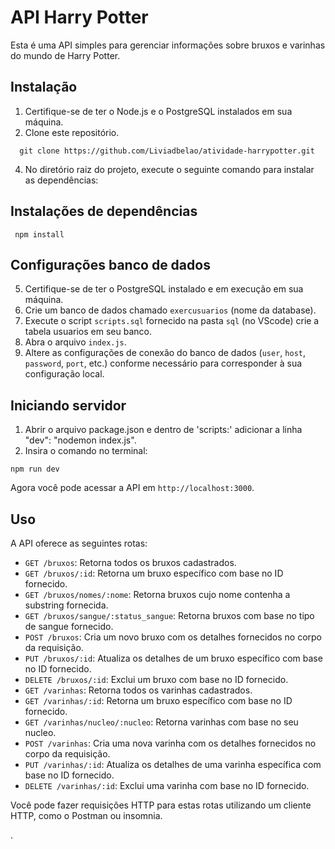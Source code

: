 # API Harry Potter

Esta é uma API simples para gerenciar informações sobre bruxos e varinhas do mundo de Harry Potter.

## Instalação

1. Certifique-se de ter o Node.js e o PostgreSQL instalados em sua máquina.
2. Clone este repositório.
  ```
    git clone https://github.com/Liviadbelao/atividade-harrypotter.git
  ```
  
4. No diretório raiz do projeto, execute o seguinte comando para instalar as dependências:
## Instalações de dependências
```
 npm install
```
## Configurações banco de dados
5. Certifique-se de ter o PostgreSQL instalado e em execução em sua máquina.
6. Crie um banco de dados chamado `exercusuarios` (nome da database).
7. Execute o script `scripts.sql` fornecido na pasta `sql` (no VScode) crie a tabela usuarios em seu banco.
8. Abra o arquivo `index.js`.
9. Altere as configurações de conexão do banco de dados (`user`, `host`, `password`, `port`, etc.) conforme necessário para corresponder à sua configuração local.

## Iniciando servidor 
1. Abrir o arquivo package.json e dentro de 'scripts:' adicionar a linha  "dev": "nodemon index.js".
2. Insira o comando no terminal:
```
npm run dev
```


Agora você pode acessar a API em `http://localhost:3000`.

## Uso

A API oferece as seguintes rotas:

- `GET /bruxos`: Retorna todos os bruxos cadastrados.
- `GET /bruxos/:id`: Retorna um bruxo específico com base no ID fornecido.
- `GET /bruxos/nomes/:nome`: Retorna bruxos cujo nome contenha a substring fornecida.
- `GET /bruxos/sangue/:status_sangue`: Retorna bruxos com base no tipo de sangue fornecido.
- `POST /bruxos`: Cria um novo bruxo com os detalhes fornecidos no corpo da requisição.
- `PUT /bruxos/:id`: Atualiza os detalhes de um bruxo específico com base no ID fornecido.
- `DELETE /bruxos/:id`: Exclui um bruxo com base no ID fornecido.
- `GET /varinhas`: Retorna todos os varinhas cadastrados.
- `GET /varinhas/:id`: Retorna um bruxo específico com base no ID fornecido.
- `GET /varinhas/nucleo/:nucleo`: Retorna varinhas com base no seu nucleo.
- `POST /varinhas`: Cria uma nova varinha com os detalhes fornecidos no corpo da requisição.
- `PUT /varinhas/:id`: Atualiza os detalhes de uma varinha específica com base no ID fornecido.
- `DELETE /varinhas/:id`: Exclui uma varinha com base no ID fornecido.


Você pode fazer requisições HTTP para estas rotas utilizando um cliente HTTP, como o Postman ou insomnia.

.
